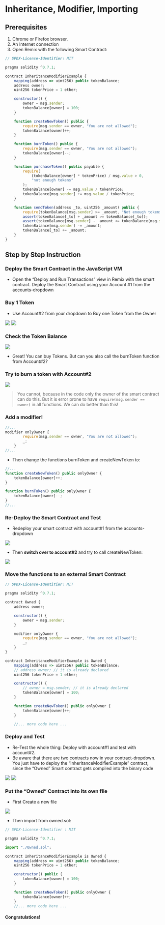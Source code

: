 # Inheritance, Modifier, Importing

## Prerequisites

1. Chrome or Firefox browser.
2. An Internet connection
3. Open Remix with the following Smart Contract:

```js
// SPDX-License-Identifier: MIT

pragma solidity ^0.7.1;

contract InheritanceModifierExample {
    mapping(address => uint256) public tokenBalance;
    address owner;
    uint256 tokenPrice = 1 ether;

    constructor() {
        owner = msg.sender;
        tokenBalance[owner] = 100;
    }

    function createNewToken() public {
        require(msg.sender == owner, "You are not allowed");
        tokenBalance[owner]++;
    }

    function burnToken() public {
        require(msg.sender == owner, "You are not allowed");
        tokenBalance[owner]--;
    }

    function purchaseToken() public payable {
        require(
            (tokenBalance[owner] * tokenPrice) / msg.value > 0,
            "not enough tokens"
        );
        tokenBalance[owner] -= msg.value / tokenPrice;
        tokenBalance[msg.sender] += msg.value / tokenPrice;
    }

    function sendToken(address _to, uint256 _amount) public {
        require(tokenBalance[msg.sender] >= _amount, "Not enough tokens");
        assert(tokenBalance[_to] + _amount >= tokenBalance[_to]);
        assert(tokenBalance[msg.sender] - _amount <= tokenBalance[msg.sender]);
        tokenBalance[msg.sender] -= _amount;
        tokenBalance[_to] += _amount;
    }
}
```

## Step by Step Instruction

### Deploy the Smart Contract in the JavaScript VM

- Open the “Deploy and Run Transactions” view in Remix with the smart contract. Deploy the Smart Contract using your Account #1 from the accounts-dropdown


### Buy 1 Token

- Use Account#2 from your dropdown to Buy one Token from the Owner

![](./assets/images/image11.png)
![](./assets/images/image14.png)

### Check the Token Balance

![](./assets/images/image17.png)

- Great! You can buy Tokens. But can you also call the burnToken function from Account#2?

### Try to burn a token with Account#2

![](./assets/images/image20.png)

> You cannot, because in the code only the owner of the smart contract can do this. But it is error prone to have `require(msg.sender == owner)` in all functions. We can do better than this!

### Add a modifier!

```js
//...
modifier onlyOwner {
        require(msg.sender == owner, "You are not allowed");
        _;
    }
//...
```
- Then change the functions burnToken and createNewToken to:

```js
//...
function createNewToken() public onlyOwner {
    tokenBalance[owner]++;
}

function burnToken() public onlyOwner {
    tokenBalance[owner]--;
}
//...
```

### Re-Deploy the Smart Contract and Test

- Redeploy your smart contract with account#1 from the accounts-dropdown

![](./assets/images/image23.png)

- Then **switch over to account#2** and try to call createNewToken:

![](./assets/images/image24.png)

### Move the functions to an external Smart Contract

```js
// SPDX-License-Identifier: MIT

pragma solidity ^0.7.1;

contract Owned {
    address owner;

    constructor() {
        owner = msg.sender;
    }

    modifier onlyOwner {
        require(msg.sender == owner, "You are not allowed");
        _;
    }
}

contract InheritanceModifierExample is Owned {
    mapping(address => uint256) public tokenBalance;
    // address owner; // it is already declared
    uint256 tokenPrice = 1 ether;

    constructor() {
        // owner = msg.sender; // it is already declared
        tokenBalance[owner] = 100;
    }

    function createNewToken() public onlyOwner {
        tokenBalance[owner]++;
    }

    //... more code here ...
```

### Deploy and Test

- Re-Test the whole thing: Deploy with account#1 and test with account#2.
- Be aware that there are two contracts now in your contract-dropdown. You just have to deploy the “InheritanceModifierExample” contract, since the “Owned” Smart contract gets compiled into the binary code

![](./assets/images/image28.png)
![](./assets/images/image31.png)

### Put the “Owned” Contract into its own file

- First Create a new file

![](./assets/images/image36.png)

- Then import from owned.sol:

```js
// SPDX-License-Identifier : MIT

pragma solidity ^0.7.1;

import "./Owned.sol";

contract InheritanceModifierExample is Owned {
    mapping(address => uint256) public tokenBalance;
    uint256 tokenPrice = 1 ether;

    constructor() public {
        tokenBalance[owner] = 100;
    }

    function createNewToken() public onlyOwner {
        tokenBalance[owner]++;
    }
    //... more code here ...
```

#### Congratulations!